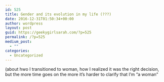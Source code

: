 ```yaml
---
id: 525
title: Gender and its evolution in my life (???)
date: 2016-12-31T01:50:34+00:00
author: wordpress
layout: post
guid: https://geekygirlsarah.com/?p=525
permalink: /?p=525
medium_post:
  - ""
categories:
  - Uncategorized
---
```

<p class="graf graf--p">
  (about hwo I transitioned to woman, how I realized it was the right decision, but the more time goes on the more it’s harder to clarify that I’m “a woman”
</p>